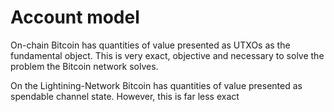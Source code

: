 # Account model

On-chain Bitcoin has quantities of value presented as UTXOs as the fundamental object. This is very exact, objective and necessary to solve the problem the Bitcoin network solves.

On the Lightining-Network Bitcoin has quantities of value presented as spendable channel state. However, this is far less exact
